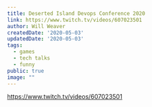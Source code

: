 ```yaml
---
title: Deserted Island Devops Conference 2020
link: https://www.twitch.tv/videos/607023501
author: Will Weaver
createdDate: '2020-05-03'
updatedDate: '2020-05-03'
tags:
  - games
  - tech talks
  - funny
public: true
image: ""
---
```


https://www.twitch.tv/videos/607023501